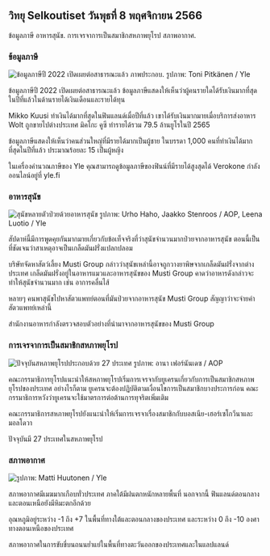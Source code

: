 ## วิทยุ Selkoutiset วันพุธที่ 8 พฤศจิกายน 2566

ข้อมูลภาษี อาหารสุนัข. การเจรจาการเป็นสมาชิกสหภาพยุโรป สภาพอากาศ.

### ข้อมูลภาษี

![ข้อมูลภาษีปี 2022 เปิดเผยต่อสาธารณะแล้ว ภาพประกอบ. รูปภาพ: Toni Pitkänen / Yle](https://images.cdn.yle.fi/image/upload/c_crop,h_2628,w_4672,x_747,y_536/ar_1.7777777777777777,c_fill,g_faces,h_675,w_1200/dpr_1.0/q_auto:eco/f_auto/fl_lossy/v1692260664/39-115812464ddd8da1ad5a)

ข้อมูลภาษีปี 2022 เปิดเผยต่อสาธารณะแล้ว ข้อมูลภาษีแสดงให้เห็นว่าผู้คนรายใดได้รับเงินมากที่สุดในปีที่แล้วในด้านรายได้เงินเดือนและรายได้ทุน

Mikko Kuusi ทำเงินได้มากที่สุดในฟินแลนด์เมื่อปีที่แล้ว เขาได้รับเงินมากมายเมื่อบริการส่งอาหาร Wolt ถูกขายไปต่างประเทศ มิคโกะ คูซี ทำรายได้รวม 79.5 ล้านยูโรในปี 2565

ข้อมูลภาษีแสดงให้เห็นว่าคนส่วนใหญ่ที่มีรายได้มากเป็นผู้ชาย ในบรรดา 1,000 คนที่ทำเงินได้มากที่สุดในปีที่แล้ว ประมาณร้อยละ 15 เป็นผู้หญิง

ในเครื่องคำนวณภาษีของ Yle คุณสามารถดูข้อมูลภาษีของฟินน์ที่มีรายได้สูงสุดได้ Verokone กำลังออนไลน์อยู่ที่ yle.fi

### อาหารสุนัข

![สุนัขหลายตัวป่วยด้วยอาหารสุนัข รูปภาพ: Urho Haho, Jaakko Stenroos / AOP, Leena Luotio / Yle](https://images.cdn.yle.fi/image/upload/c_crop,h_1080,w_1919,x_0,y_0/ar_1.7777777777777777,c_fill,g_faces,h_675,w_1200/dpr_1.0/q_auto:eco/f_auto/fl_lossy/v1699386970/39-11965956548f484ed3bb)

สัปดาห์นี้มีการพูดคุยกันมากมายเกี่ยวกับข้อเท็จจริงที่ว่าสุนัขจำนวนมากป่วยจากอาหารสุนัข ตอนนี้เป็นที่ชัดเจนว่าสาเหตุอาจเป็นเกล็ดมันฝรั่งแปลกปลอม

บริษัทจัดหาสัตว์เลี้ยง Musti Group กล่าวว่าสุนัขเหล่านี้อาจถูกวางยาพิษจากเกล็ดมันฝรั่งจากต่างประเทศ เกล็ดมันฝรั่งอยู่ในอาหารแมวและอาหารสุนัขของ Musti Group คาดว่าอาหารดังกล่าวจะทำให้สุนัขจำนวนมาก เช่น อาการคลื่นไส้

หลายๆ คนพาสุนัขไปหาสัตวแพทย์ตอนที่มันป่วยจากอาหารสุนัข Musti Group สัญญาว่าจะจ่ายค่าสัตวแพทย์เหล่านี้

สำนักงานอาหารกำลังตรวจสอบตัวอย่างที่นำมาจากอาหารสุนัขของ Musti Group

### การเจรจาการเป็นสมาชิกสหภาพยุโรป

![ปัจจุบันสหภาพยุโรปประกอบด้วย 27 ประเทศ รูปภาพ: อานา เฟอร์นันเดซ / AOP](https://images.cdn.yle.fi/image/upload/c_crop,h_2394,w_4256,x_0,y_419/ar_1.7777777777777777,c_fill,g_faces,h_675,w_1200/dpr_1.0/q_auto:eco/f_auto/fl_lossy/v1632407032/39-857648614c8a7c923f2)

คณะกรรมาธิการยุโรปแนะนำให้สหภาพยุโรปเริ่มการเจรจากับยูเครนเกี่ยวกับการเป็นสมาชิกสหภาพยุโรปของประเทศ อย่างไรก็ตาม ยูเครนจะต้องปฏิบัติตามเงื่อนไขการเป็นสมาชิกบางประการก่อน คณะกรรมาธิการหวังว่ายูเครนจะใช้มาตรการต่อต้านการทุจริตเพิ่มเติม

คณะกรรมาธิการสหภาพยุโรปยังแนะนำให้เริ่มการเจรจาเรื่องสมาชิกกับบอสเนีย-เฮอร์เซโกวีนาและมอลโดวา

ปัจจุบันมี 27 ประเทศในสหภาพยุโรป

### สภาพอากาศ

![ รูปภาพ: Matti Huutonen / Yle](https://images.cdn.yle.fi/image/upload/c_crop,h_1080,w_1919,x_0,y_0/ar_1.7777777777777777,c_fill,g_faces,h_675,w_1200/dpr_1.0/q_auto:eco/f_auto/fl_lossy/v1699449326/39-1197700654b89b86284a)

สภาพอากาศมีเมฆมากเกือบทั่วประเทศ ภาคใต้มีฝนตกหนักหลายพื้นที่ นอกจากนี้ ฟินแลนด์ตอนกลางและตอนเหนือยังมีหิมะตกอีกด้วย

อุณหภูมิอยู่ระหว่าง -1 ถึง +7 ในพื้นที่ทางใต้และตอนกลางของประเทศ และระหว่าง 0 ถึง -10 องศาทางตอนเหนือของประเทศ

สภาพอากาศในการขับขี่บนถนนย่ำแย่ในพื้นที่ทางตะวันออกของประเทศและในแลปแลนด์